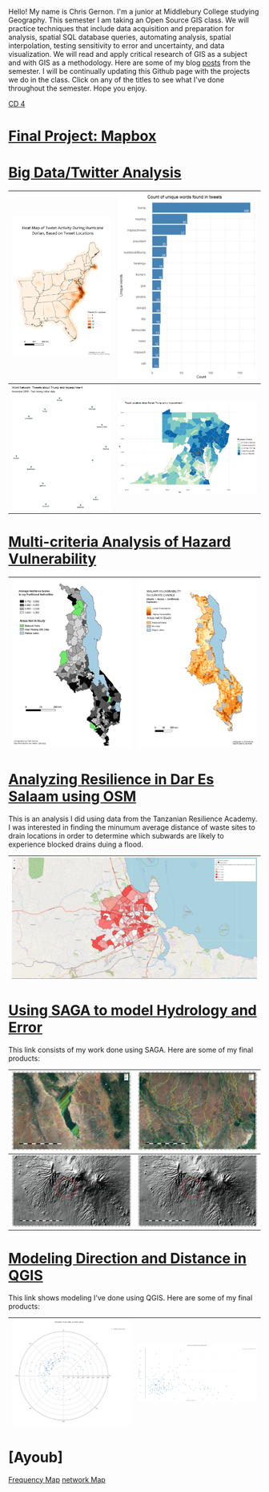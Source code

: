 Hello! My name is Chris Gernon. I'm a junior at Middlebury College studying Geography. This semester I am taking an Open Source GIS class. We will practice techniques that include data acquisition and preparation for analysis, spatial SQL database queries, automating analysis, spatial interpolation, testing sensitivity to error and uncertainty, and data visualization. We will read and apply critical research of GIS as a subject and with GIS as a methodology. Here are some of my blog [posts](./blogpost2/blogposts.md) from the semester. I will be continually updating this Github page with the projects we do in the class. Click on any of the titles to see what I've done throughout the semester. Hope you enjoy.

 [CD 4](./Bray_Campaign/CD_4_leaflet/index.html)
 
# [Final Project: Mapbox](./final_project/index.md)


# [Big Data/Twitter Analysis](./big_data.md/)

|![plots](./Twitter/Heat_map.png/) | ![plots](./Twitter/unique_words2.png/) |
| ------------- | ------------- |
| ![plots](./Twitter/word_cloud.png/) | ![plots](./Twitter/map.png/) |

# [Multi-criteria Analysis of Hazard Vulnerability](./vulnerability/index.md) 


| ![plots](./vulnerability/TA2.png/) | ![plots](./vulnerability/fine_resolution_final_map.png/) |
| ------------- | ------------- |


# [Analyzing Resilience in Dar Es Salaam using OSM](./Dar_Es_Salaam/index.md)

This is an analysis I did using data from the Tanzanian Resilience Academy. I was interested in finding the minumum average distance of waste sites to drain locations in order to determine which subwards are likely to experience blocked drains duing a flood. 

| ![plots](./Dar_Es_Salaam/leaflet.PNG) |
| ------------- |


# [Using SAGA to model Hydrology and Error](./SAGA/Hydrology_model.md)

This link consists of my work done using SAGA. Here are some of my final products:

|![plots](./SAGA/compare2.PNG/)|![plots](./SAGA/Compare1.PNG/)|
| ------------- | ------------- |
|![plots](./SAGA/SRTM_hillshade_less_accurate.PNG/)| ![plots](./SAGA/SRTM_hillshade_less_accurate_indicator.PNG/)|



# [Modeling Direction and Distance in QGIS](./QGIS/qgisModel.md)

This link shows modeling I've done using QGIS. Here are some of my final products:

|![plots](./QGIS/polar_plot.PNG/)|![plots](./QGIS/scatter_plot.PNG/)|
| ------------- | ------------- |


# [Ayoub]
[Frequency Map](./Ayoub/frequency_map/country_freq.html)
[network Map](./Ayoub/network_map/network_practice.html)




